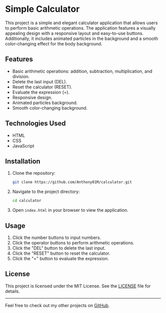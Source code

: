 # Simple Calculator

This project is a simple and elegant calculator application that allows users to perform basic arithmetic operations. The application features a visually appealing design with a responsive layout and easy-to-use buttons. Additionally, it includes animated particles in the background and a smooth color-changing effect for the body background.

## Features

- Basic arithmetic operations: addition, subtraction, multiplication, and division.
- Delete the last input (DEL).
- Reset the calculator (RESET).
- Evaluate the expression (=).
- Responsive design.
- Animated particles background.
- Smooth color-changing background.

## Technologies Used

- HTML
- CSS
- JavaScript

## Installation

1. Clone the repository:
    ```sh
    git clone https://github.com/Anthony01M/calculator.git
    ```
2. Navigate to the project directory:
    ```sh
    cd calculator
    ```
3. Open `index.html` in your browser to view the application.

## Usage

1. Click the number buttons to input numbers.
2. Click the operator buttons to perform arithmetic operations.
3. Click the "DEL" button to delete the last input.
4. Click the "RESET" button to reset the calculator.
5. Click the "=" button to evaluate the expression.

## License

This project is licensed under the MIT License. See the [LICENSE](LICENSE) file for details.

---

Feel free to check out my other projects on [GitHub](https://github.com/Anthony01M).